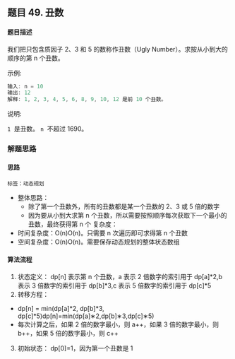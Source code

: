 ## 题目 49. 丑数
#### 题目描述
我们把只包含质因子 2、3 和 5 的数称作丑数（Ugly Number）。求按从小到大的顺序的第 n 个丑数。

示例:
 
``` js
输入: n = 10
输出: 12
解释: 1, 2, 3, 4, 5, 6, 8, 9, 10, 12 是前 10 个丑数。
```
说明:

`1`  是丑数。
`n`  不超过 1690。

### 解题思路
#### 思路
`标签：动态规划`
- 整体思路：
  - 除了第一个丑数外，所有的丑数都是某一个丑数的 2、3 或 5 倍的数字
  - 因为要从小到大求第 n 个丑数，所以需要按照顺序每次获取下一个最小的丑数，最终获得第 n 个
复杂度：
- 时间复杂度：O(n)O(n)。只需要 n 次遍历即可求得第 n 个丑数
- 空间复杂度：O(n)O(n)。需要保存动态规划的整体状态数组
#### 算法流程
1. 状态定义： dp[n] 表示第 n 个丑数，a 表示 2 倍数字的索引用于 dp[a]*2,b 表示 3 倍数字的索引用于 dp[b]*3,c 表示 5 倍数字的索引用于 dp[c]*5
2. 转移方程：
  - dp[n] = min(dp[a]*2, dp[b]*3, dp[c]*5)dp[n]=min(dp[a]∗2,dp[b]∗3,dp[c]∗5)
  - 每次计算之后，如果 2 倍的数字最小，则 a++，如果 3 倍的数字最小，则 b++，如果 5 倍的数字最小，则 c++
3. 初始状态： dp[0]=1，因为第一个丑数是 1